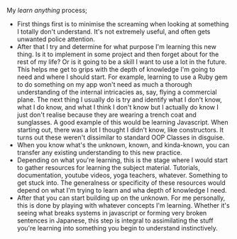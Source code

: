 My *learn anything* process;

* First things first is to minimise the screaming when looking at something I totally don't understand. It's not extremely useful, and often gets unwanted police attention.
* After that I try and determine for what purpose I'm learning this new thing. Is it to implement in some project and then forget about for the rest of my life? Or is it going to be a skill I want to use a lot in the future. This helps me get to grips with the depth of knowledge I'm going to need and where I should start. For example, learning to use a Ruby gem to do something on my app won't need as much a thorough understanding of the internal intricacies as, say, flying a commercial plane.
The next thing I usually do is try and identify what I don't know, what I do know, and what I think I don't know but I actually do know I just don't realise because they are wearing a trench coat and sunglasses. A good example of this would be learning Javascript. When starting out, there was a lot I thought I didn't know, like constructors. It turns out these weren't dissimilar to standard OOP Classes in disguise.
* When you know what's the unknown, known, and kinda-known, you can transfer any existing understanding to this new practice.
* Depending on what you're learning, this is the stage where I would start to gather resources for learning the subject material. Tutorials, documentation, youtube videos, yoga teachers, whatever. Something to get stuck into. The generalness or specificity of these resources would depend on what I'm trying to learn and wha depth of knowledge I need.
* After that you can start building up on the unknown. For me personally, this is done by playing with whatever concepts I'm learning. Whether it's seeing what breaks systems in javascript or forming very broken sentences in Japanese, this step is integral to assimilating the stuff you're learning into something you begin to understand instinctively.
